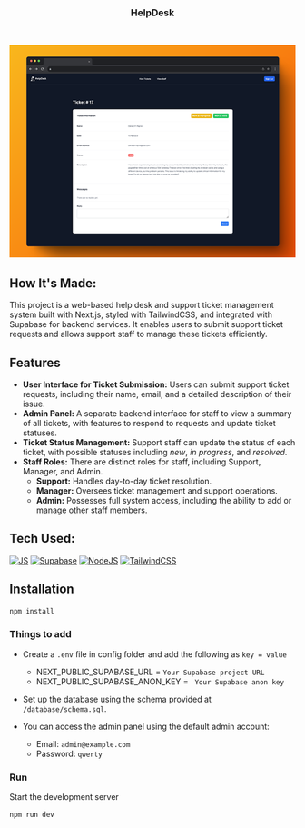 <div align="center">
  <h3 align="center">HelpDesk</h3>
  <p align="center">
    <br />
  </p>
  <img src="screenshot.png">
</div>

## How It's Made:
This project is a web-based help desk and support ticket management system built with Next.js, styled with TailwindCSS, and integrated with Supabase for backend services. It enables users to submit support ticket requests and allows support staff to manage these tickets efficiently.

## Features

- **User Interface for Ticket Submission:** Users can submit support ticket requests, including their name, email, and a detailed description of their issue.
- **Admin Panel:** A separate backend interface for staff to view a summary of all tickets, with features to respond to requests and update ticket statuses.
- **Ticket Status Management:** Support staff can update the status of each ticket, with possible statuses including *new*, *in progress*, and *resolved*.
- **Staff Roles:** There are distinct roles for staff, including Support, Manager, and Admin.
  - **Support:** Handles day-to-day ticket resolution.
  - **Manager:** Oversees ticket management and support operations.
  - **Admin:** Possesses full system access, including the ability to add or manage other staff members.

## Tech Used:
[![JS][Next.JS]][Next.JS]
[![Supabase][Supabase]][Supabase]
[![NodeJS][Node.JS]][Node.JS]
[![TailwindCSS][Tailwind.CSS]][Tailwind.CSS]


## Installation

```sh
npm install
```
### Things to add

- Create a `.env` file in config folder and add the following as `key = value`
  - NEXT_PUBLIC_SUPABASE_URL = `Your Supabase project URL`
  - NEXT_PUBLIC_SUPABASE_ANON_KEY = ` Your Supabase anon key`

- Set up the database using the schema provided at `/database/schema.sql`.
- You can access the admin panel using the default admin account:
    - Email: `admin@example.com`
    - Password: `qwerty`

### Run
Start the development server
```sh
npm run dev
```

<!-- MARKDOWN LINKS & IMAGES -->
[Next.JS]: https://img.shields.io/badge/Next.js-000?logo=nextdotjs&logoColor=fff&style=for-the-badge
[Node.JS]: https://img.shields.io/badge/Node.js-43853D?style=for-the-badge&logo=node.js&logoColor=white
[Tailwind.CSS]: https://img.shields.io/badge/Tailwind_CSS-38B2AC?style=for-the-badge&logo=tailwind-css&logoColor=white
[Supabase]: https://img.shields.io/badge/Supabase-181818?style=for-the-badge&logo=supabase&logoColor=white